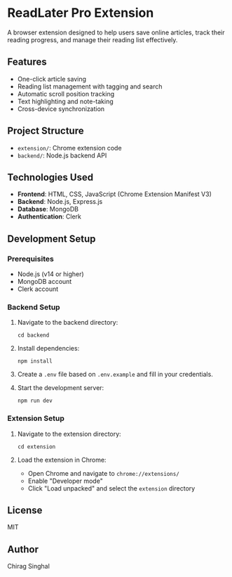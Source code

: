 # ReadLater Pro Extension

A browser extension designed to help users save online articles, track their reading progress, and manage their reading list effectively.

## Features

-   One-click article saving
-   Reading list management with tagging and search
-   Automatic scroll position tracking
-   Text highlighting and note-taking
-   Cross-device synchronization

## Project Structure

-   `extension/`: Chrome extension code
-   `backend/`: Node.js backend API

## Technologies Used

-   **Frontend**: HTML, CSS, JavaScript (Chrome Extension Manifest V3)
-   **Backend**: Node.js, Express.js
-   **Database**: MongoDB
-   **Authentication**: Clerk

## Development Setup

### Prerequisites

-   Node.js (v14 or higher)
-   MongoDB account
-   Clerk account

### Backend Setup

1. Navigate to the backend directory:

    ```
    cd backend
    ```

2. Install dependencies:

    ```
    npm install
    ```

3. Create a `.env` file based on `.env.example` and fill in your credentials.

4. Start the development server:
    ```
    npm run dev
    ```

### Extension Setup

1. Navigate to the extension directory:

    ```
    cd extension
    ```

2. Load the extension in Chrome:
    - Open Chrome and navigate to `chrome://extensions/`
    - Enable "Developer mode"
    - Click "Load unpacked" and select the `extension` directory

## License

MIT

## Author

Chirag Singhal

